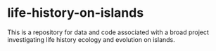 # life-history-on-islands
This is a repository for data and code associated with a broad project investigating life history ecology and evolution on islands.
